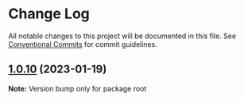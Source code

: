 # Change Log

All notable changes to this project will be documented in this file.
See [Conventional Commits](https://conventionalcommits.org) for commit guidelines.

## [1.0.10](https://github.com/izhaong/zh-dev-cli/compare/v1.0.9...v1.0.10) (2023-01-19)

**Note:** Version bump only for package root
